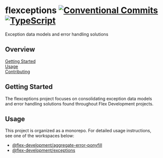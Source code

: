 # flexceptions [![Conventional Commits](https://img.shields.io/badge/Conventional%20Commits-1.0.0-yellow.svg)](https://conventionalcommits.org) [![TypeScript](https://badgen.net/badge/-/typescript?icon=typescript&label)](https://www.typescriptlang.org/)

Exception data models and error handling solutions

## Overview

[Getting Started](#getting-started)  
[Usage](#usage)  
[Contributing](CONTRIBUTING.md)

## Getting Started

The flexceptions project focuses on consolidating exception data models and
error handling solutions found throughout Flex Development projects.

## Usage

This project is organized as a monorepo. For detailed usage instructions, see
one of the workspaces below:

- [@flex-development/aggregate-error-ponyfill][1]
- [@flex-development/exceptions][2]

[1]: packages/aggregate-error-ponyfill/README.md#usage
[2]: packages/exceptions/README.md#usage

